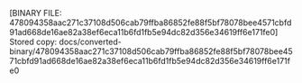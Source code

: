 [BINARY FILE: 478094358aac271c37108d506cab79ffba86852fe88f5bf78078bee4571cbfd91ad668de16ae82a38ef6eca11b6fd1fb5e94dc82d356e34619ff6e171fe0]
Stored copy: docs/converted-binary/478094358aac271c37108d506cab79ffba86852fe88f5bf78078bee4571cbfd91ad668de16ae82a38ef6eca11b6fd1fb5e94dc82d356e34619ff6e171fe0
